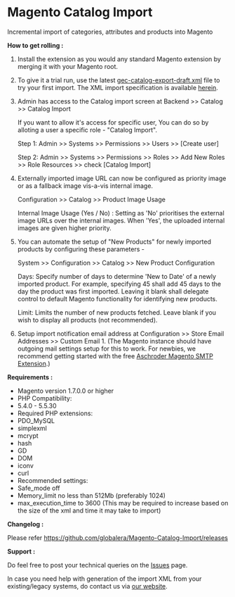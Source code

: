 Magento Catalog Import
======================

Incremental import of categories, attributes and products into Magento

**How to get rolling :**

1. Install the extension as you would any standard Magento extension by merging it with your Magento root.

2. To give it a trial run, use the latest [gec-catalog-export-draft.xml](https://github.com/globalera/Magento-Catalog-Import/blob/master/gec-catalog-export-draft.xml) file to try your first import. The XML import specification is available [herein](https://github.com/globalera/Magento-Catalog-Import/blob/master/catalog-import-xml-specification.ods).
3. Admin has access to the Catalog import screen at Backend >> Catalog >> Catalog Import

   If you want to allow it's access for specific user, You can do so by alloting a user a specific role - "Catalog Import". 
   
    Step 1: Admin >> Systems >> Permissions >> Users >> [Create user]
   
    Step 2: Admin >> Systems >> Permissions >> Roles >> Add New Roles >> Role Resources >> check [Catalog Import]

4. Externally imported image URL can now be configured as priority image or as a fallback image vis-a-vis internal image.
   
    Configuration >> Catalog >> Product Image Usage

    Internal Image Usage (Yes / No) : Setting as 'No' prioritises the external image URLs over the internal images. When 'Yes',     the uploaded internal images are given higher priority. 

5. You can automate the setup of "New Products" for newly imported products by configuring these parameters -
    
    System >> Configuration >> Catalog >> New Product Configuration

    Days: Specify number of days to determine 'New to Date' of a newly imported product. For example, specifying 45 shall add 45 days to the day the product was first imported. Leaving it blank shall delegate control to default Magento functionality for identifying new products.
    
    Limit: Limits the number of new products fetched. Leave blank if you wish to display all products (not recommended).

6. Setup import notification email address at Configuration >> Store Email Addresses >> Custom Email 1. (The Magento instance should have outgoing mail settings setup for this to work. For newbies, we recommend getting started with the free [Aschroder Magento SMTP Extension](https://github.com/aschroder/Magento-SMTP-Pro-Email-Extension).) 

**Requirements :**

* Magento version 1.7.0.0 or higher
* PHP Compatibility:
 * 5.4.0 - 5.5.30
* Required PHP extensions:
 * PDO_MySQL
 * simplexml
 * mcrypt
 * hash
 * GD
 * DOM
 * iconv
 * curl
* Recommended settings:
 * Safe_mode off
 * Memory_limit no less than 512Mb (preferably 1024)
 * max_execution_time to 3600 (This may be required to increase based on the size of the xml and time it may take to import)
 
**Changelog :**

Please refer https://github.com/globalera/Magento-Catalog-Import/releases

**Support :**

Do feel free to post your technical queries on the [Issues](https://github.com/globalera/Magento-Catalog-Import/issues) page.

In case you need help with generation of the import XML from your existing/legacy systems, do contact us via [our website](http://globalera.com/contact).
